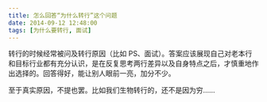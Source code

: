 ```yaml
---
title: 怎么回答“为什么转行”这个问题
date: 2014-09-12 12:48:00
tags: [为什么要转行, 面试]
---
```


转行的时候经常被问及转行原因（比如 PS、面试）。答案应该展现自己对老本行和目标行业都有充分认识，是在反复思考两行差异以及自身特点之后，才慎重地作出选择的。回答得好，能让别人眼前一亮，加分不少。

至于真实原因，不提也罢。比如我们生物转行的，还不是因为穷…… 
